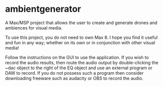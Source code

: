 # ambientgenerator
A Max/MSP project that allows the user to create and generate drones and ambiences for visual media.


To use this project, you do not need to own Max 8. I hope you find it useful and fun in any way; whether on its own or in conjunction with other visual media!

Follow the instructions on the GUI to use the application. If you wish to record the audio results, then route the audio output by double-clicking the ~dac object to the right of the EQ object and use an external program or DAW to record. If you do not possess such a program then consider downloading freeware such as audacity or OBS to record the audio. 
